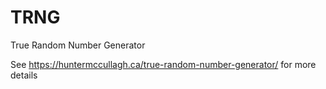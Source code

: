 # TRNG
True Random Number Generator

See https://huntermccullagh.ca/true-random-number-generator/ for more details